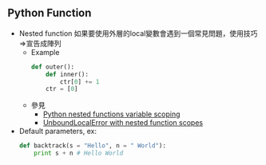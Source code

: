 ## Python Function
* Nested function 如果要使用外層的local變數會遇到一個常見問題，使用技巧=>宣告成陣列
    * Example
        ```python
        def outer():
            def inner():
                ctr[0] += 1
            ctr = [0]
        ```
    * 參見
        * [Python nested functions variable scoping](https://stackoverflow.com/questions/5218895/python-nested-functions-variable-scoping/13277359#13277359)
        * [UnboundLocalError with nested function scopes](https://stackoverflow.com/questions/2609518/unboundlocalerror-with-nested-function-scopes/2609593#2609593)
* Default parameters, ex:
    ```python
    def backtrack(s = "Hello", n = " World"):
        print s + n # Hello World
    ```